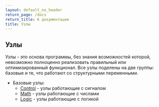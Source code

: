 ```yaml
---
layout: default_no_header
return_page: /docs
return_title: К документации
title: Узлы
---
```

## Узлы

Узлы - это основа программы, без знания возможностей которой, невозможно полноценно реализовать правильный
или оптимизированный функционал. Все узлы поделены на две группы: базовые и те, что работают со структурными переменными.

- Базовые узлы:
    - [Control][base_control] - узлы работающие с сигналом
    - [Math][base_mathematic] - узлы работающие с числами
    - [Logic][base_logic] - узлы работающие с логикой

[base_control]: {{site.baseurl}}/docs/nodes/control#content
[base_mathematic]: {{site.baseurl}}/docs/nodes/math#content
[base_logic]: {{site.baseurl}}/docs/nodes/logic#content

[index]: {{site.baseurl}}/index
[tutorials]: {{site.baseurl}}/tutorials#content
[docs]: {{site.baseurl}}/docs#content
[drawio]: https://app.diagrams.net/?splash=0&libs=0&clibs=Uhttps://raw.githubusercontent.com/octo-gone/sync-execution/master/resources/base.drawio;Uhttps://raw.githubusercontent.com/octo-gone/sync-execution/master/resources/structure.drawio
[replit]: https://repl.it/github/octo-gone/sync-execution